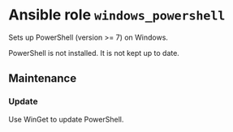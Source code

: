 # Ansible role `windows_powershell`

Sets up PowerShell (version >= 7) on Windows.

PowerShell is not installed. It is not kept up to date.

## Maintenance

### Update

Use WinGet to update PowerShell.
